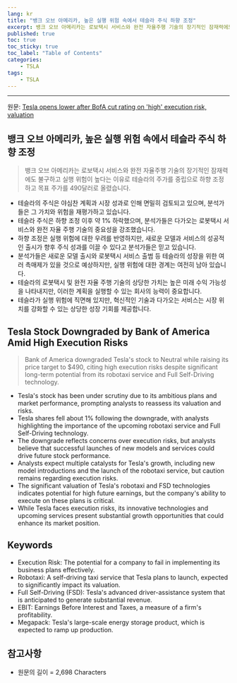 ```yaml
---
lang: kr
title: "뱅크 오브 아메리카, 높은 실행 위험 속에서 테슬라 주식 하향 조정"
excerpt: 뱅크 오브 아메리카는 로보택시 서비스와 완전 자율주행 기술의 장기적인 잠재력에도 불구하고 실행 위험이 높다는 이유로 테슬라의 주가를 중립으로 하향 조정하고 목표 주가를 490달러로 올렸습니다.
published: true
toc: true
toc_sticky: true
toc_label: "Table of Contents"
categories:
    - TSLA
tags:
    - TSLA
---
```


---

  원문: [Tesla opens lower after BofA cut rating on 'high' execution risk, valuation](https://www.investing.com/news/stock-market-news/tesla-stock-drops-as-bofa-cuts-rating-on-high-execution-risk-valuation-3799771)

## 뱅크 오브 아메리카, 높은 실행 위험 속에서 테슬라 주식 하향 조정

> 뱅크 오브 아메리카는 로보택시 서비스와 완전 자율주행 기술의 장기적인 잠재력에도 불구하고 실행 위험이 높다는 이유로 테슬라의 주가를 중립으로 하향 조정하고 목표 주가를 490달러로 올렸습니다.


- 테슬라의 주식은 야심찬 계획과 시장 성과로 인해 면밀히 검토되고 있으며, 분석가들은 그 가치와 위험을 재평가하고 있습니다.
- 테슬라 주식은 하향 조정 이후 약 1% 하락했으며, 분석가들은 다가오는 로봇택시 서비스와 완전 자율 주행 기술의 중요성을 강조했습니다.
- 하향 조정은 실행 위험에 대한 우려를 반영하지만, 새로운 모델과 서비스의 성공적인 출시가 향후 주식 성과를 이끌 수 있다고 분석가들은 믿고 있습니다.
- 분석가들은 새로운 모델 출시와 로봇택시 서비스 출범 등 테슬라의 성장을 위한 여러 촉매제가 있을 것으로 예상하지만, 실행 위험에 대한 경계는 여전히 남아 있습니다.
- 테슬라의 로봇택시 및 완전 자율 주행 기술의 상당한 가치는 높은 미래 수익 가능성을 나타내지만, 이러한 계획을 실행할 수 있는 회사의 능력이 중요합니다.
- 테슬라가 실행 위험에 직면해 있지만, 혁신적인 기술과 다가오는 서비스는 시장 위치를 강화할 수 있는 상당한 성장 기회를 제공합니다.

## Tesla Stock Downgraded by Bank of America Amid High Execution Risks

> Bank of America downgraded Tesla's stock to Neutral while raising its price target to $490, citing high execution risks despite significant long-term potential from its robotaxi service and Full Self-Driving technology.


- Tesla's stock has been under scrutiny due to its ambitious plans and market performance, prompting analysts to reassess its valuation and risks.
- Tesla shares fell about 1% following the downgrade, with analysts highlighting the importance of the upcoming robotaxi service and Full Self-Driving technology.
- The downgrade reflects concerns over execution risks, but analysts believe that successful launches of new models and services could drive future stock performance.
- Analysts expect multiple catalysts for Tesla's growth, including new model introductions and the launch of the robotaxi service, but caution remains regarding execution risks.
- The significant valuation of Tesla's robotaxi and FSD technologies indicates potential for high future earnings, but the company's ability to execute on these plans is critical.
- While Tesla faces execution risks, its innovative technologies and upcoming services present substantial growth opportunities that could enhance its market position.

## Keywords

- Execution Risk: The potential for a company to fail in implementing its business plans effectively.
- Robotaxi: A self-driving taxi service that Tesla plans to launch, expected to significantly impact its valuation.
- Full Self-Driving (FSD): Tesla's advanced driver-assistance system that is anticipated to generate substantial revenue.
- EBIT: Earnings Before Interest and Taxes, a measure of a firm's profitability.
- Megapack: Tesla's large-scale energy storage product, which is expected to ramp up production.

## 참고사항

- 원문의 길이 = 2,698 Characters


